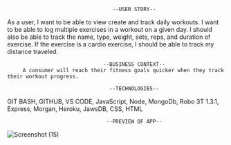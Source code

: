 
                                      --USER STORY--
As a user, I want to be able to view create and track daily workouts. I want to be able to log multiple exercises in a workout on a given day. I should also be able to track the name, type, weight, sets, reps, and duration of exercise. If the exercise is a cardio exercise, I should be able to track my distance traveled.
                                   
                                   --BUSINESS CONTEXT--
         A consumer will reach their fitness goals quicker when they track their workout progress.
                                     
                                     --TECHNOLOGIES--
GIT BASH, GITHUB, VS CODE, JavaScript, Node, MongoDb, Robo 3T 1.3.1, Express, Morgan, Heroku, JawsDB, CSS, HTML

                                    --PREVIEW OF APP--
![Screenshot (15)](https://user-images.githubusercontent.com/58044346/74618542-88c15980-50ef-11ea-8248-ba53af72950a.png)
